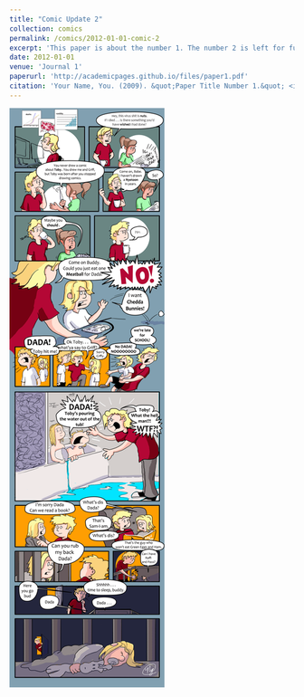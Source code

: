 ```yaml
---
title: "Comic Update 2"
collection: comics
permalink: /comics/2012-01-01-comic-2
excerpt: 'This paper is about the number 1. The number 2 is left for future work.'
date: 2012-01-01
venue: 'Journal 1'
paperurl: 'http://academicpages.github.io/files/paper1.pdf'
citation: 'Your Name, You. (2009). &quot;Paper Title Number 1.&quot; <i>Journal 1</i>. 1(1).'
---
```




![TobyToon](../images/comics/nyetoon/nyetoon_TobyToon_6.5.20_final-1.png)
